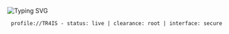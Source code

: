 ![Typing SVG](https://readme-typing-svg.demolab.com?font=Fira+Code&size=22&pause=1000&color=00FF00&center=true&vCenter=true&width=435&lines=TR4IS+%3A%3A+root+access+granted;Execute+in+silence;Trace+not+found;>_)

<p align="center"><code>profile://TR4IS - status: live | clearance: root | interface: secure</code></p>
